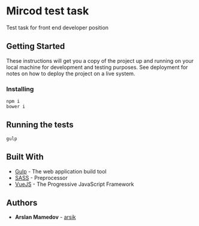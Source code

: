 # Mircod test task

Test task for front end developer position

## Getting Started

These instructions will get you a copy of the project up and running on your local machine for development and testing purposes. See deployment for notes on how to deploy the project on a live system.

### Installing

```
npm i
bower i
```

## Running the tests

```
gulp
```

## Built With

* [Gulp](https://gulpjs.com/) - The web application build tool
* [SASS](http://sass-lang.com/) - Preprocessor
* [VueJS](https://vuejs.org/) - The Progressive JavaScript Framework

## Authors

* **Arslan Mamedov** - [arsik](https://github.com/arsik)
